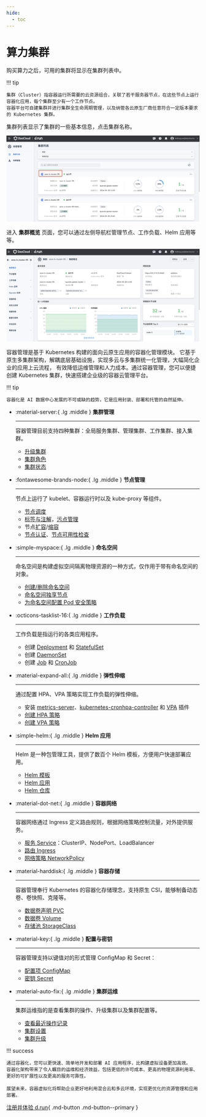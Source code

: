 ```yaml
---
hide:
  - toc
---
```


# 算力集群

购买算力之后，可用的集群将显示在集群列表中。

!!! tip

    集群（Cluster）指容器运行所需要的云资源组合，关联了若干服务器节点，在这些节点上运行容器化应用，每个集群至少有一个工作节点。
    容器平台可自建集群并进行集群全生命周期管理，以及纳管各云原生厂商任意符合一定版本要求的 Kubernetes 集群。

集群列表显示了集群的一些基本信息，点击集群名称。

![点击集群名称](../images/cp-cluster01.png)

进入 **集群概览** 页面，您可以通过左侧导航栏管理节点、工作负载、Helm 应用等等。

![集群概览](../images/cp-cluster02.png)

容器管理是基于 Kubernetes 构建的面向云原生应用的容器化管理模块。
它基于原生多集群架构，解耦底层基础设施，实现多云与多集群统一化管理，大幅简化企业的应用上云流程，
有效降低运维管理和人力成本。通过容器管理，您可以便捷创建 Kubernetes 集群，快速搭建企业级的容器云管理平台。

!!! tip

    容器化是 AI 数据中心发展的不可或缺的趋势，它是应用封装、部署和托管的自然延伸。

<div class="grid cards" markdown>

- :material-server:{ .lg .middle } __集群管理__

    ---

    容器管理目前支持四种集群：全局服务集群、管理集群、工作集群、接入集群。

    - [升级集群](../user-guide/clusters/upgrade-cluster.md)
    - [集群角色](../user-guide/clusters/cluster-role.md)
    - [集群状态](../user-guide/clusters/cluster-status.md)

- :fontawesome-brands-node:{ .lg .middle } __节点管理__

    ---

    节点上运行了 kubelet、容器运行时以及 kube-proxy 等组件。

    - [节点调度](../user-guide/nodes/schedule.md)
    - [标签与注解](../user-guide/nodes/labels-annotations.md)，[污点管理](../user-guide/nodes/taints.md)
    - 节点[扩容](../user-guide/nodes/add-node.md)/[缩容](../user-guide/nodes/delete-node.md)
    - [节点认证](../user-guide/nodes/node-authentication.md)、[节点可用性检查](../user-guide/nodes/node-check.md)

- :simple-myspace:{ .lg .middle } __命名空间__

    ---

    命名空间是构建虚拟空间隔离物理资源的一种方式，仅作用于带有命名空间的对象。

    - [创建/删除命名空间](../user-guide/namespaces/createns.md)
    - [命名空间独享节点](../user-guide/namespaces/exclusive.md)
    - [为命名空间配置 Pod 安全策略](../user-guide/namespaces/podsecurity.md)

- :octicons-tasklist-16:{ .lg .middle } __工作负载__

    ---

    工作负载是指运行的各类应用程序。

    - 创建 [Deployment](../user-guide/workloads/create-deployment.md) 和 [StatefulSet](../user-guide/workloads/create-statefulset.md)
    - 创建 [DaemonSet](../user-guide/workloads/create-daemonset.md)
    - 创建 [Job](../user-guide/workloads/create-job.md) 和 [CronJob](../user-guide/workloads/create-cronjob.md)

- :material-expand-all:{ .lg .middle } __弹性伸缩__

    ---

    通过配置 HPA、VPA 策略实现工作负载的弹性伸缩。

    - 安装 [metrics-server](../user-guide/scale/install-metrics-server.md)、[kubernetes-cronhpa-controller](../user-guide/scale/install-cronhpa.md) 和 [VPA](../user-guide/scale/install-vpa.md) 插件
    - [创建 HPA 策略](../user-guide/scale/create-hpa.md)
    - [创建 VPA 策略](../user-guide/scale/create-vpa.md)

- :simple-helm:{ .lg .middle } __Helm 应用__

    ---

    Helm 是一种包管理工具，提供了数百个 Helm 模板，方便用户快速部署应用。

    - [Helm 模板](../user-guide/helm/README.md)
    - [Helm 应用](../user-guide/helm/helm-app.md)
    - [Helm 仓库](../user-guide/helm/helm-repo.md)

- :material-dot-net:{ .lg .middle } __容器网络__

    ---

    容器网络通过 Ingress 定义路由规则，根据网络策略控制流量，对外提供服务。

    - [服务 Service](../user-guide/network/create-services.md)：ClusterIP、NodePort、LoadBalancer
    - [路由 Ingress](../user-guide/network/create-ingress.md)
    - [网络策略 NetworkPolicy](../user-guide/network/network-policy.md)

- :material-harddisk:{ .lg .middle } __容器存储__

    ---

    容器管理奉行 Kubernetes 的容器化存储理念，支持原生 CSI，能够制备动态卷、卷快照、克隆等。

    - [数据卷声明 PVC](../user-guide/storage/pvc.md)
    - [数据卷 Volume](../user-guide/storage/pv.md)
    - [存储池 StorageClass](../user-guide/storage/sc.md)

- :material-key:{ .lg .middle } __配置与密钥__

    ---

    容器管理支持以键值对的形式管理 ConfigMap 和 Secret：

    - [配置项 ConfigMap](../user-guide/configmaps-secrets/create-configmap.md)
    - [密钥 Secret](../user-guide/configmaps-secrets/create-secret.md)

- :material-auto-fix:{ .lg .middle } __集群运维__
    
    ---

    集群运维指的是查看集群的操作、升级集群以及集群配置等。

    - [查看最近操作记录](../user-guide/clusterops/latest-operations.md)
    - [集群设置](../user-guide/clusterops/cluster-settings.md)
    - [集群升级](../user-guide/clusters/upgrade-cluster.md)

</div>

!!! success

    通过容器化，您可以更快速、简单地开发和部署 AI 应用程序，比构建虚拟设备更加高效。
    容器化架构带来了令人瞩目的运维和经济效益，包括更低的许可成本、更高的物理资源利用率、更好的可扩展性以及更高的服务可靠性。

    展望未来，容器虚拟化将帮助企业更好地利用混合云和多云环境，实现更优化的资源管理和应用部署。

[注册并体验 d.run](https://console.d.run/){ .md-button .md-button--primary }
